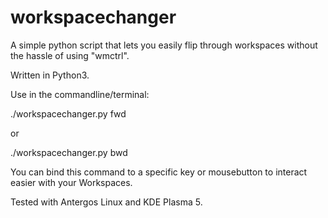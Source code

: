 # workspacechanger
A simple python script that lets you easily flip through workspaces without the hassle of using "wmctrl".

Written in Python3.

Use in the commandline/terminal:

./workspacechanger.py fwd

or

./workspacechanger.py bwd

You can bind this command to a specific key or mousebutton to interact easier with your Workspaces. 

Tested with Antergos Linux and KDE Plasma 5.

